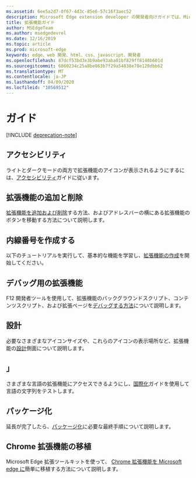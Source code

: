 ```yaml
---
ms.assetid: 6ee5a2d7-0f67-4d3c-85e6-57c16f3aec52
description: Microsoft Edge extension developer の開発者向けガイドでは、Microsoft Edge とデバッグ用の拡張機能への Chrome 拡張機能の移植などのトピックについて説明します。
title: 拡張機能ガイド
author: MSEdgeTeam
ms.author: msedgedevrel
ms.date: 12/16/2019
ms.topic: article
ms.prod: microsoft-edge
keywords: edge、web 開発、html、css、javascript、開発者
ms.openlocfilehash: 87dcf53bd3e3b9abe93aba01bf829ff8140b601d
ms.sourcegitcommit: 6860234c25a8be863b7f29a54838e78e120dbb62
ms.translationtype: MT
ms.contentlocale: ja-JP
ms.lasthandoff: 04/09/2020
ms.locfileid: "10569512"
---
```

# ガイド  

[!INCLUDE [deprecation-note](includes/deprecation-note.md)]  

## アクセシビリティ
ライトとダークモードの両方で拡張機能のアイコンが表示されるようにするには、[アクセシビリティ](./guides/accessibility.md)ガイドに従います。

## 拡張機能の追加と削除
[拡張機能を追加および削除](./guides/adding-and-removing-extensions.md)する方法、およびアドレスバーの横にある拡張機能のボタンを移動する方法について説明します。

## 内線番号を作成する
以下のチュートリアルを実行して、基本的な機能を学習し、[拡張機能の作成](./guides/creating-an-extension.md)を開始してください。

## デバッグ用の拡張機能
F12 開発者ツールを使用して、拡張機能のバックグラウンドスクリプト、コンテンツスクリプト、および拡張ページを[デバッグする方法](./guides/debugging-extensions.md)について説明します。

## 設計
必要なさまざまなアイコンサイズや、これらのアイコンの表示場所など、拡張機能の[設計](./guides/design.md)側面について説明します。

## 」
さまざまな言語の拡張機能にアクセスできるようにし、[国際化](./guides/internationalization.md)ガイドを使用して言語の文字列をテストします。

## パッケージ化
延長が完了したら、[パッケージ化](./guides/packaging.md)に必要な最終手順について説明します。

## Chrome 拡張機能の移植
Microsoft Edge 拡張ツールキットを使って、 [Chrome 拡張機能を Microsoft edge に](./guides/porting-Chrome-extensions.md)簡単に移植する方法について説明します。

